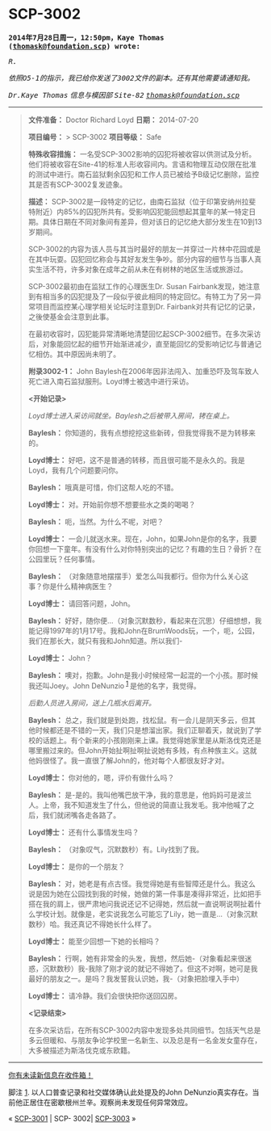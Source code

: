 # SCP-3002
                        

    


**<tt>2014&#24180;7&#26376;28&#26085;&#21608;&#19968;&#65292;12:50pm&#65292;Kaye Thomas (thomask@foundation.scp) wrote:</tt>** 

*<tt>R.</tt>* 

*<tt>&#20381;&#29031;O5-1&#30340;&#25351;&#31034;&#65292;&#25105;&#24050;&#32473;&#20320;&#21457;&#36865;&#20102;3002&#25991;&#20214;&#30340;&#21103;&#26412;&#12290;&#36824;&#26377;&#20854;&#20182;&#38656;&#35201;&#35831;&#36890;&#30693;&#25105;&#12290;</tt>* 

*<tt>Dr.Kaye Thomas</tt>* 
*<tt>&#20449;&#24687;&#19982;&#27169;&#22240;&#37096;</tt>* 
*<tt>Site-82</tt>* 
*<tt>thomask@foundation.scp</tt>* 


---


> 
> **文件准备：** Doctor Richard Loyd
**日期：** 2014-07-20
> 
> 
> 
> **项目编号：** > SCP-3002
> **项目等级：** Safe
> 
> **特殊收容措施：** 一名受SCP-3002影响的囚犯将被收容以供测试及分析。他们将被收容在Site-41的标准人形收容间内。言语和物理互动仅限在批准的测试中进行。南石监狱剩余囚犯和工作人员已被给予B级记忆删除，监控其是否有SCP-3002复发迹象。
> 
> **描述：** SCP-3002是一段特定的记忆，由南石监狱（位于印第安纳州拉斐特附近）内85%的囚犯所共有。受影响囚犯能回想起其童年的某一特定日期。具体日期在不同对象间有差异，但对该日的记忆绝大部分发生在10到13岁期间。
> 
> SCP-3002的内容为该人员与其当时最好的朋友一并穿过一片林中花园或是在其中玩耍。囚犯回忆称会与其好友发生争吵。部分内容的细节与当事人真实生活不符，许多对象在成年之前从未在有树林的地区生活或旅游过。
> 
> SCP-3002最初由在监狱工作的心理医生Dr. Susan Fairbank发现，她注意到有相当多的囚犯提及了一段似乎彼此相同的特定回忆。有特工为了另一异常项目而监控某心理学相关论坛时注意到Dr. Fairbank对共有记忆的记录，之後使基金会注意到此事。
> 
> 在最初收容时，囚犯能异常清晰地清楚回忆起SCP-3002细节。在多次采访后，对象能回忆起的细节开始渐进减少，直至能回忆的受影响记忆与普通记忆相仿。其中原因尚未明了。
> 
> **附录3002-1：** John Baylesh在2006年因非法闯入、加重恐吓及驾车致人死亡进入南石监狱服刑。Loyd博士被选中进行采访。
> 
> 
> **<开始记录>** 
> 
> *Loyd博士进入采访间就坐。Baylesh之后被带入房间，铐在桌上。* 
> 
> **Baylesh：** 你知道的，我有点想挖挖这些新砖，但我觉得我不是为转移来的。
> 
> **Loyd博士：** 好吧，这不是普通的转移，而且很可能不是永久的。我是Loyd，我有几个问题要问你。
> 
> **Baylesh：** 哦真是可惜，你们这帮人吃的不错。
> 
> **Loyd博士：** 对。开始前你想不想要些水之类的喝喝？
> 
> **Baylesh：** 呃，当然。为什么不呢，对吧？
> 
> **Loyd博士：** 一会儿就送水来。现在，John，如果John是你的名字，我要你回想一下童年。有没有什么对你特别突出的记忆？有趣的生日？骨折？在公园里玩？任何事情。
> 
> **Baylesh：** （对象随意地摆摆手）爱怎么叫我都行。但你为什么关心这事？你是什么精神病医生？
> 
> **Loyd博士：** 请回答问题，John。
> 
> **Baylesh：** 好好，随你便…（对象沉默数秒，看起来在沉思）仔细想想，我能记得1997年的1月17号。我和John在BrumWoods玩，一个，呃，公园，我们在那长大，就只有我和John知道。所以我们-
> 
> **Loyd博士：** John？
> 
> **Baylesh：** 噢对，抱歉。John是我小时候经常一起混的一个小孩。那时候我还叫Joey。John DeNunzio<sup class='footnoteref'>
 <a shape='rect' class='footnoteref' id='footnoteref-643361-1' href='javascript:;' onclick='WIKIDOT.page.utils.scrollToReference(&apos;footnote-643361-1&apos;)'>1</a>
</sup>是他的名字，我觉得。
> 
> *后勤人员进入房间，送上几瓶水后离开。* 
> 
> **Baylesh：** 总之，我们就是到处跑，找松鼠。有一会儿是阴天多云，但其他时候都还是不错的一天，我们只是想溜出家。我们正聊着天，就说到了学校的话题上。有个新来的小孩刚刚来上课。我觉得她家里是从斯洛伐克还是哪里搬过来的。但John开始扯啊扯啊扯说她有多贱，有点种族主义。这就他妈很怪了。我一直很了解John的，他对每个人都很友好才对。
> 
> **Loyd博士：** 你对他的，嗯，评价有做什么吗？
> 
> **Baylesh：** 是-是的。我叫他嘴巴放干净，我的意思是，他妈妈可是波兰人。上帝，我不知道发生了什么，但他说的简直让我发毛。我冲他喊了之后，我们就闭嘴各走各路了。
> 
> **Loyd博士：** 还有什么事情发生吗？
> 
> **Baylesh：** （对象叹气，沉默数秒）有。Lily找到了我。
> 
> **Loyd博士：** 是你的一个朋友？
> 
> **Baylesh：** 对，她老是有点古怪。我觉得她是有些智障还是什么。我这么说是因为她在公园找到我的时候，她做的第一件事是凑得非常近，比如把手搭在我的肩上，很严肃地问我说还记不记得她，然后就一直说啊说啊扯着什么学校计划。就像是，老实说我怎么可能忘了Lily，她一直是…（对象沉默数秒）哈。我还真记不得她长什么样了。
> 
> **Loyd博士：** 能至少回想一下她的长相吗？
> 
> **Baylesh：** 行啊，她有非常金的头发，我想，然后她-（对象看起来很迷惑，沉默数秒）我-我除了刚才说的就记不得她了。但这不对啊，她可是我最好的朋友之一。是吗？我发誓我认识她，我-（对象把脸埋入手中）
> 
> **Loyd博士：** 请冷静。我们会很快把你送回囚房。
> 
> **<记录结束>** 
> 
> 
> 在多次采访后，在所有SCP-3002内容中发现多处共同细节。包括天气总是多云但暖和、与朋友争论学校里一名新生、以及总是有一名金发女童存在，大多被描述为斯洛伐克或东欧籍。
> 


---


[你有未读新信息在收件箱！](http://scp-wiki-cn.wikidot.com/scp-3002/offset/1)



脚注
<a shape='rect' href='javascript:;' onclick='WIKIDOT.page.utils.scrollToReference(&apos;footnoteref-643361-1&apos;)'>1</a>. 以人口普查记录和社交媒体确认此处提及的John DeNunzio真实存在。当前他正居住在密歇根州兰辛。观察尚未发现任何异常效应。


    
    
    
    


« [SCP-3001](/scp-3001) | SCP- 3002| [SCP-3003](/scp-3003) »





                    
